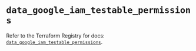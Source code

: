 # `data_google_iam_testable_permissions`

Refer to the Terraform Registry for docs: [`data_google_iam_testable_permissions`](https://registry.terraform.io/providers/hashicorp/google-beta/5.18.0/docs/data-sources/google_iam_testable_permissions).
